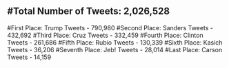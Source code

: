 #Total Number of Tweets: 2,026,528 
---
#First Place: Trump Tweets - 790,980
#Second Place: Sanders Tweets - 432,692
#Third Place: Cruz Tweets - 332,459
#Fourth Place: Clinton Tweets - 261,686
#Fifth Place: Rubio Tweets - 130,339
#Sixth Place: Kasich Tweets - 36,206
#Seventh Place: Jeb! Tweets - 28,014
#Last Place: Carson Tweets - 14,159
